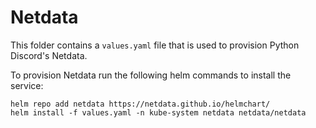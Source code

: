 # Netdata

This folder contains a `values.yaml` file that is used to provision Python Discord's Netdata.

To provision Netdata run the following helm commands to install the service:
```
helm repo add netdata https://netdata.github.io/helmchart/
helm install -f values.yaml -n kube-system netdata netdata/netdata
```
